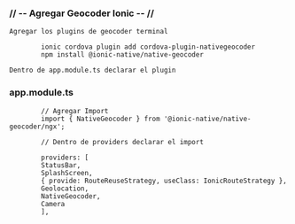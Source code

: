 ### // -- Agregar Geocoder Ionic -- //

    Agregar los plugins de geocoder terminal

            ionic cordova plugin add cordova-plugin-nativegeocoder
            npm install @ionic-native/native-geocoder

    Dentro de app.module.ts declarar el plugin

### app.module.ts

            // Agregar Import
            import { NativeGeocoder } from '@ionic-native/native-geocoder/ngx';

            // Dentro de providers declarar el import

            providers: [
            StatusBar,
            SplashScreen,
            { provide: RouteReuseStrategy, useClass: IonicRouteStrategy },
            Geolocation,
            NativeGeocoder,
            Camera
            ],
